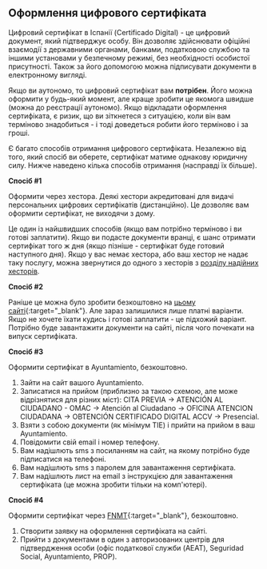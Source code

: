## Оформлення цифрового сертифіката

Цифровий сертифікат в Іспанії (Certificado Digital) - це цифровий документ, який підтверджує особу. Він дозволяє
здійснювати офіційні взаємодії з державними органами, банками, податковою службою та іншими установами у
безпечному режимі, без необхідності особистої присутності. Також за його допомогою можна підписувати документи в
електронному вигляді.

Якщо ви аутономо, то цифровий сертифікат вам **потрібен**. Його можна оформити у будь-який момент, але краще зробити
це якомога швидше (можна до реєстрації аутономо). Якщо відкладати оформлення сертифіката, є ризик, що ви зіткнетеся з
ситуацією, коли він вам терміново знадобиться - і тоді доведеться робити його терміново і за гроші.

Є багато способів отримання цифрового сертифіката. Незалежно від того, який спосіб ви оберете, сертифікат матиме
однакову юридичну силу. Нижче наведено кілька способів отримання (насправді їх більше).

**Спосіб #1**

Оформити через хестора. Деякі хестори акредитовані для видачі персональних цифрових сертифікатів (дистанційно). Це
дозволяє вам оформити сертифікат, не виходячи з дому.

Це один із найшвидших способів (якщо вам потрібно терміново і ви готові заплатити). Якщо ви подасте документи вранці,
є шанс отримати сертифікат того ж дня (якщо пізніше - сертифікат буде готовий наступного дня). Якщо у вас немає хестора,
або ваш хестор не надає таку послугу, можна звернутися до одного з хесторів
з [розділу надійних хесторів](#надійні-хестори).

**Спосіб #2**

Раніше це можна було зробити безкоштовно на [цьому сайті](https://certificadoelectronico.es/){:target="_blank"}. Але
зараз залишилися лише платні варіанти. Якщо не хочете їхати кудись і готові заплатити - це підхожий варіант. 
Потрібно буде завантажити документи на сайті, після чого почекати на випуск сертифіката.

**Спосіб #3**

Оформити сертифікат в Ayuntamiento, безкоштовно.

1. Зайти на сайт вашого Ayuntamiento.
2. Записатися на прийом (приблизно за такою схемою, але може відрізнятися для різних міст): CITA PREVIA -> ATENCIÓN AL
   CIUDADANO - OMAC -> Atención al Ciudadano -> OFICINA ATENCION CIUDADANA -> OBTENCIÓN CERTIFICADO DIGITAL ACCV ->
   Presencial.
3. Взяти з собою документи (як мінімум TIE) і прийти на прийом в ваш Ayuntamiento.
4. Повідомити свій email і номер телефону.
5. Вам надішлють sms з посиланням на сайт, на якому потрібно буде підписатися на телефоні.
6. Вам надішлють sms з паролем для завантаження сертифіката.
7. Вам надішлють лист на email з інструкцією для завантаження сертифіката (це можна зробити тільки на комп'ютері).

**Спосіб #4**

Оформити сертифікат через [FNMT](https://www.fnmt.es){:target="_blank"}, безкоштовно.

1. Створити заявку на оформлення сертифіката на сайті.
2. Прийти з документами в один з авторизованих центрів для підтвердження особи (офіс податкової служби (AEAT), Seguridad
   Social, Ayuntamiento, PROP).
